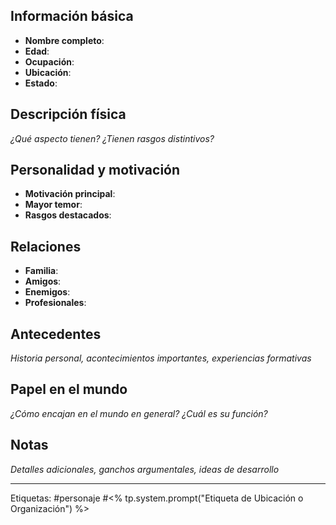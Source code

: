 ## Información básica

- **Nombre completo**:
- **Edad**:
- **Ocupación**:
- **Ubicación**:
- **Estado**:

## Descripción física

*¿Qué aspecto tienen? ¿Tienen rasgos distintivos?*

## Personalidad y motivación

- **Motivación principal**:
- **Mayor temor**:
- **Rasgos destacados**:

## Relaciones

- **Familia**:
- **Amigos**:
- **Enemigos**:
- **Profesionales**:

## Antecedentes

*Historia personal, acontecimientos importantes, experiencias formativas*

## Papel en el mundo

*¿Cómo encajan en el mundo en general? ¿Cuál es su función?*

## Notas

*Detalles adicionales, ganchos argumentales, ideas de desarrollo*

---
Etiquetas: #personaje #<% tp.system.prompt("Etiqueta de Ubicación o Organización") %>